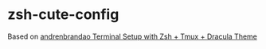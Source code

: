 # zsh-cute-config


Based on [andrenbrandao Terminal Setup with Zsh + Tmux + Dracula Theme](https://dev.to/andrenbrandao/terminal-setup-with-zsh-tmux-dracula-theme-48lm)
